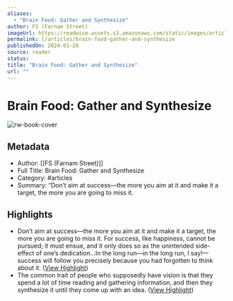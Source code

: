 ```yaml
---
aliases:
  - "Brain Food: Gather and Synthesize"
author: FS (Farnam Street)
imageUrl: https://readwise-assets.s3.amazonaws.com/static/images/article1.be68295a7e40.png
permalink: l/articles/brain-food-gather-and-synthesize
publishedOn: 2024-01-28
source: reader
status: 
title: "Brain Food: Gather and Synthesize"
url: ""
---
```

# Brain Food: Gather and Synthesize

![rw-book-cover](https://readwise-assets.s3.amazonaws.com/static/images/article1.be68295a7e40.png)

## Metadata

- Author: [[FS (Farnam Street)]]
- Full Title: Brain Food: Gather and Synthesize
- Category: #articles
- Summary: “Don’t aim at success—the more you aim at it and make it a target, the more you are going to miss it.

## Highlights

- Don’t aim at success—the more you aim at it and make it a target, the more you are going to miss it. For success, like happiness, cannot be pursued; it must ensue, and it only does so as the unintended side-effect of one’s dedication…In the long run—in the long run, I say!—success will follow you precisely because you had forgotten to think about it. ([View Highlight](https://read.readwise.io/read/01hnd8a3ccdzdgp8kdh3nr5q70))
- The common trait of people who supposedly have vision is that they spend a lot of time reading and gathering information, and then they synthesize it until they come up with an idea. ([View Highlight](https://read.readwise.io/read/01hnd8abwdkbqnmxrv55vs1tw1))

